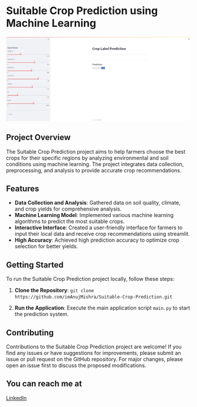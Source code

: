 # Suitable Crop Prediction using Machine Learning

![Suitable Crop Prediction](Interface.jpeg)

## Project Overview
The Suitable Crop Prediction project aims to help farmers choose the best crops for their specific regions by analyzing environmental and soil conditions using machine learning. The project integrates data collection, preprocessing, and analysis to provide accurate crop recommendations.

## Features
- **Data Collection and Analysis**: Gathered data on soil quality, climate, and crop yields for comprehensive analysis.
- **Machine Learning Model**: Implemented various machine learning algorithms to predict the most suitable crops.
- **Interactive Interface**: Created a user-friendly interface for farmers to input their local data and receive crop recommendations using streamlit.
- **High Accuracy**: Achieved high prediction accuracy to optimize crop selection for better yields.

## Getting Started

To run the Suitable Crop Prediction project locally, follow these steps:

1. **Clone the Repository**: `git clone https://github.com/imAnujMishra/Suitable-Crop-Prediction.git`
   

2. **Run the Application**: Execute the main application script `main.py`  to start the prediction system.

## Contributing

Contributions to the Suitable Crop Prediction project are welcome! If you find any issues or have suggestions for improvements, please submit an issue or pull request on the GitHub repository. For major changes, please open an issue first to discuss the proposed modifications.

## You can reach me at
[LinkedIn](https://www.linkedin.com/in/anujmishra2003/)


